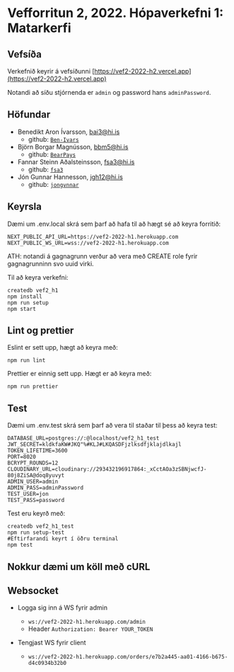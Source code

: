 # Vefforritun 2, 2022. Hópaverkefni 1: Matarkerfi

## Vefsíða

Verkefnið keyrir á vefsíðunni [https://vef2-2022-h2.vercel.app](https://vef2-2022-h2.vercel.app)

Notandi að síðu stjórnenda er `admin` og password hans `adminPassword`.

## Höfundar

- Benedikt Aron Ívarsson, [bai3@hi.is](mailto:bai3@hi.is)
  - github: [`Ben-Ivars`](https://github.com/Ben-Ivars)
- Björn Borgar Magnússon, [bbm5@hi.is](mailto:bbm5@hi.is)
  - github: [`BearPays`](https://github.com/BearPays)
- Fannar Steinn Aðalsteinsson, [fsa3@hi.is](mailto:fsa3@hi.is)
  - github: [`fsa3`](https://github.com/fsa3)
- Jón Gunnar Hannesson, [ jgh12@hi.is](mailto:jgh12@hi.is)
  - github: [`jongvnnar`](https://github.com/jongvnnar)

## Keyrsla

Dæmi um .env.local skrá sem þarf að hafa til að hægt sé að keyra forritið:

```
NEXT_PUBLIC_API_URL=https://vef2-2022-h1.herokuapp.com
NEXT_PUBLIC_WS_URL=wss://vef2-2022-h1.herokuapp.com
```

ATH: notandi á gagnagrunn verður að vera með CREATE role fyrir gagnagrunninn svo uuid virki.

Til að keyra verkefni:

```
createdb vef2_h1
npm install
npm run setup
npm start
```

## Lint og prettier

Eslint er sett upp, hægt að keyra með:

```
npm run lint
```

Prettier er einnig sett upp. Hægt er að keyra með:

```
npm run prettier
```

## Test

Dæmi um .env.test skrá sem þarf að vera til staðar til þess að keyra test:

```
DATABASE_URL=postgres://:@localhost/vef2_h1_test
JWT_SECRET=kldkfaKW#JKQ"%#KLJ#LKQASDFjzlksdfjklajdlkajl
TOKEN_LIFETIME=3600
PORT=8020
BCRYPT_ROUNDS=12
CLOUDINARY_URL=cloudinary://293432196917864:_xCctAOa3zSBNjwcfJ-80j8ZiSA@doq8yuvyt
ADMIN_USER=admin
ADMIN_PASS=adminPassword
TEST_USER=jon
TEST_PASS=password
```

Test eru keyrð með:

```
createdb vef2_h1_test
npm run setup-test
#Eftirfarandi keyrt í öðru terminal
npm test
```

## Nokkur dæmi um köll með cURL

## Websocket

- Logga sig inn á WS fyrir admin

  - `ws://vef2-2022-h1.herokuapp.com/admin`
  - Header `Authorization: Bearer YOUR_TOKEN`

- Tengjast WS fyrir client
  - `ws://vef2-2022-h1.herokuapp.com/orders/e7b2a445-aa01-4166-b675-d4c0934b32b0`

